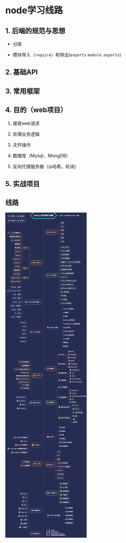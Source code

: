 # node学习线路

## 1. 后端的规范与思想

*   分层

*   模块导入（`require`）和导出(`exports` `module.exports`)

## 2. 基础API

## 3. 常用框架

## 4. 目的（web项目）

1.  接收web请求

2.  处理业务逻辑

3.  文件操作

4.  数据库（Mysql，MongDB）

5.  反向代理服务器（ip哈希，轮询）

## 5. 实战项目

## 线路

![](image/nodejs学习线路_C_MmAYo6Lp.png)
